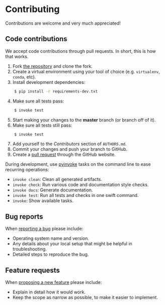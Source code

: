 # Contributing

Contributions are welcome and very much appreciated!


## Code contributions

We accept code contributions through pull requests.
In short, this is how that works.

1. Fork [the repository](https://github.com/BlockResearchGroup/compas_pattern) and clone the fork.
2. Create a virtual environment using your tool of choice (e.g. `virtualenv`, `conda`, etc).
3. Install development dependencies:

```bash
    $ pip install -r requirements-dev.txt
```

4. Make sure all tests pass:

```bash
    $ invoke test
```

5. Start making your changes to the **master** branch (or branch off of it).
6. Make sure all tests still pass:

```bash
    $ invoke test
```

7. Add yourself to the *Contributors* section of `AUTHORS.md`.
8. Commit your changes and push your branch to GitHub.
9. Create a [pull request](https://help.github.com/articles/about-pull-requests/) through the GitHub website.


During development, use [pyinvoke](http://docs.pyinvoke.org/) tasks on the
command line to ease recurring operations:

* `invoke clean`: Clean all generated artifacts.
* `invoke check`: Run various code and documentation style checks.
* `invoke docs`: Generate documentation.
* `invoke test`: Run all tests and checks in one swift command.
* `invoke`: Show available tasks.


## Bug reports

When [reporting a bug](https://github.com/BlockResearchGroup/compas_pattern/issues) please include:

* Operating system name and version.
* Any details about your local setup that might be helpful in troubleshooting.
* Detailed steps to reproduce the bug.


## Feature requests

When [proposing a new feature](https://github.com/BlockResearchGroup/compas_pattern/issues) please include:

* Explain in detail how it would work.
* Keep the scope as narrow as possible, to make it easier to implement.
